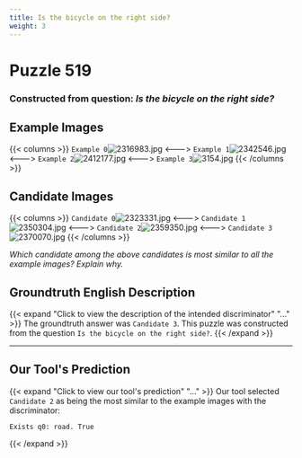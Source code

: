 ```yaml
---
title: Is the bicycle on the right side?
weight: 3
---
```


# Puzzle 519
### Constructed from question: _Is the bicycle on the right side?_


## Example Images
{{< columns >}}
`Example 0`![2316983.jpg](/gqa_images/2316983.jpg)
<--->
`Example 1`![2342546.jpg](/gqa_images/2342546.jpg)
<--->
`Example 2`![2412177.jpg](/gqa_images/2412177.jpg)
<--->
`Example 3`![3154.jpg](/gqa_images/3154.jpg)
{{< /columns >}}

## Candidate Images
{{< columns >}}
`Candidate 0`![2323331.jpg](/gqa_images/2323331.jpg)
<--->
`Candidate 1`![2350304.jpg](/gqa_images/2350304.jpg)
<--->
`Candidate 2`![2359350.jpg](/gqa_images/2359350.jpg)
<--->
`Candidate 3`![2370070.jpg](/gqa_images/2370070.jpg)
{{< /columns >}}

*Which candidate among the above candidates is most similar to all the example images? Explain why.*

## Groundtruth English Description

{{< expand "Click to view the description of the intended discriminator" "..." >}}
The groundtruth answer was `Candidate 3`. This puzzle was constructed from the question `Is the bicycle on the right side?`.
{{< /expand >}}

---

## Our Tool's Prediction

{{< expand "Click to view our tool's prediction" "..." >}}
Our tool selected `Candidate 2` as being the most similar to the example images with the discriminator:
```plaintext
Exists q0: road. True
```
{{< /expand >}}
